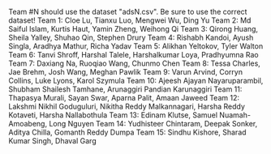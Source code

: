 Team #N should use the dataset "adsN.csv". Be sure to use the correct dataset!
Team 1: Cloe Lu, Tianxu Luo, Mengwei Wu, Ding Yu
Team 2: Md Saiful Islam, Kurtis Haut, Yamin Zheng, Weihong Qi
Team 3: Qirong Huang, Sheila Yalley, Shuhao Qin, Stephen Drury
Team 4: Rishabh Kandoi, Ayush Singla, Aradhya Mathur, Richa Yadav
Team 5: Alikhan Yeltokov, Tyler Walton
Team 6: Tanvi Shroff, Harshal Talele, Harshalkumar Loya, Pradhyumna Rao
Team 7: Daxiang Na, Ruoqiao Wang, Chunmo Chen
Team 8: Tessa Charles, Jae Brehm, Josh Wang, Meghan Pawlik
Team 9: Varun Arvind, Corryn Collins, Luke Lyons, Karol Szymula
Team 10: Ajeesh Ajayan Nayaruparambil, Shubham Shailesh Tamhane, Arunaggiri Pandian Karunaggiri
Team 11: Thapasya Murali, Sayan Swar, Aparna Palit, Amaan Jaweed
Team 12: Lakshmi Nikhil Goduguluri, Nikitha Reddy Malkannagari, Harsha Reddy Kotaveti, Harsha Nallabothula
Team 13: Edinam Klutse, Samuel Nuamah-Amoabeng, Long Nguyen
Team 14: Yudhisteer Chintaram, Deepak Sonker, Aditya Chilla, Gomanth Reddy Dumpa
Team 15: Sindhu Kishore, Sharad Kumar Singh, Dhaval Garg
